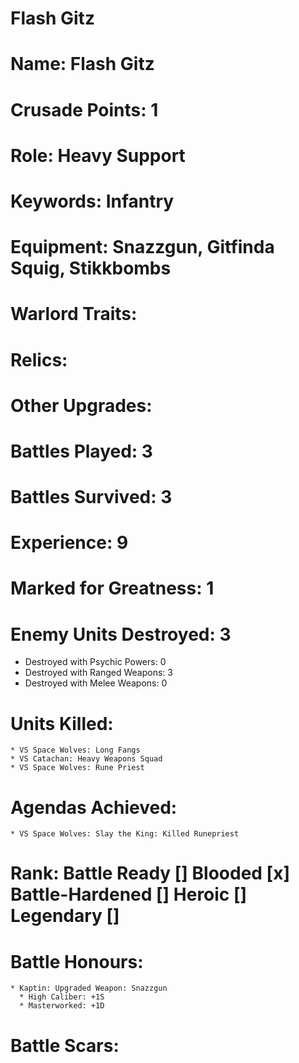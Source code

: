 # Flash Gitz

# Name: Flash Gitz
# Crusade Points: 1
# Role: Heavy Support
# Keywords: Infantry
# Equipment: Snazzgun, Gitfinda Squig, Stikkbombs
# Warlord Traits:
# Relics:
# Other Upgrades:

# Battles Played: 3
# Battles Survived: 3
# Experience: 9
# Marked for Greatness: 1
# Enemy Units Destroyed: 3
  * Destroyed with Psychic Powers: 0 
  * Destroyed with Ranged Weapons: 3 
  * Destroyed with Melee Weapons: 0
# Units Killed: 
    * VS Space Wolves: Long Fangs
    * VS Catachan: Heavy Weapons Squad
    * VS Space Wolves: Rune Priest
# Agendas Achieved:
    * VS Space Wolves: Slay the King: Killed Runepriest


# Rank: Battle Ready [] Blooded [x] Battle-Hardened [] Heroic [] Legendary []
# Battle Honours: 
    * Kaptin: Upgraded Weapon: Snazzgun
      * High Caliber: +1S
      * Masterworked: +1D
# Battle Scars: